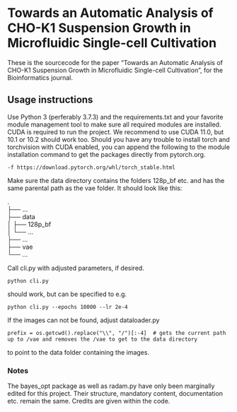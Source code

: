 # Towards an Automatic Analysis of CHO-K1 Suspension Growth in Microfluidic Single-cell Cultivation
These is the sourcecode for the paper “Towards an Automatic Analysis of CHO-K1 Suspension Growth in Microfluidic Single-cell Cultivation”, for the Bioinformatics journal.

## Usage instructions
Use Python 3 (perferably 3.7.3) and the requirements.txt and your favorite module management tool to make sure all required modules are installed. CUDA is required to run the project. We recommend to use CUDA 11.0, but 10.1 or 10.2 should work too. Should you have any trouble to install torch and torchvision with CUDA enabled, you can append the following to the module installation command to get the packages directly from pytorch.org.

```
-f https://download.pytorch.org/whl/torch_stable.html
```

Make sure the data directory contains the folders 128p_bf etc. and has the same parental path as the vae folder. It should look like this:

 .<br/>
    ├── ...<br/>
    ├── data<br/>
	│	├── 128p_bf<br/>
	│	└── ...<br/>
    ├── ...<br/>
    ├── vae<br/>
    └── ...

Call cli.py with adjusted parameters, if desired.

```
python cli.py 
```

should work, but can be specified to e.g.

```
python cli.py --epochs 10000 --lr 2e-4
```

If the images can not be found, adjust dataloader.py

```
prefix = os.getcwd().replace("\\", "/")[:-4]  # gets the current path up to /vae and removes the /vae to get to the data directory
```

to point to the data folder containing the images.

### Notes
The bayes_opt package as well as radam.py have only been marginally edited for this project. Their structure, mandatory content, documentation etc. remain the same. Credits are given within the code.
